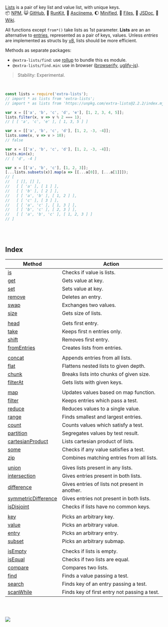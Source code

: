 [Lists] is a pair of key list and value list, with unique keys.<br>
:package: [NPM](https://www.npmjs.com/package/extra-lists),
:smiley_cat: [GitHub](https://github.com/orgs/nodef/packages?repo_name=extra-lists),
:running: [RunKit](https://npm.runkit.com/extra-lists),
:vhs: [Asciinema](https://asciinema.org/a/341134),
:moon: [Minified](https://www.npmjs.com/package/extra-lists.min),
:scroll: [Files](https://unpkg.com/extra-lists/),
:newspaper: [JSDoc](https://nodef.github.io/extra-lists/),
:blue_book: [Wiki](https://github.com/nodef/extra-lists/wiki/).

All functions except `from*()` take lists as 1st parameter. **Lists** are an
an alternative to [entries], represented as a pair of keys, values. Unless
*entries* are implemented as structs by [v8], lists should be more efficient.

Methods as separate packages:
- `@extra-lists/find`: use [rollup] to bundle this es module.
- `@extra-lists/find.min`: use in browser ([browserify], [uglify-js]).

> Stability: Experimental.

<br>

```javascript
const lists = require('extra-lists');
// import * as lists from 'extra-lists';
// import * as lists from 'https://unpkg.com/extra-lists@2.2.2/index.mjs'; (deno)

var x = [['a', 'b', 'c', 'd', 'e'], [1, 2, 3, 4, 5]];
lists.filter(x, v => v % 2 === 1);
// [ [ 'a', 'c', 'e' ], [ 1, 3, 5 ] ]

var x = [['a', 'b', 'c', 'd'], [1, 2, -3, -4]];
lists.some(x, v => v > 10);
// false

var x = [['a', 'b', 'c', 'd'], [1, 2, -3, -4]];
lists.min(x);
// [ 'd', -4 ]

var x = [['a', 'b', 'c'], [1, 2, 3]];
[...lists.subsets(x)].map(a => [[...a[0]], [...a[1]]]);
// [
//   [ [], [] ],
//   [ [ 'a' ], [ 1 ] ],
//   [ [ 'b' ], [ 2 ] ],
//   [ [ 'a', 'b' ], [ 1, 2 ] ],
//   [ [ 'c' ], [ 3 ] ],
//   [ [ 'a', 'c' ], [ 1, 3 ] ],
//   [ [ 'b', 'c' ], [ 2, 3 ] ],
//   [ [ 'a', 'b', 'c' ], [ 1, 2, 3 ] ]
// ]
```

<br>
<br>


## Index

| Method                | Action                                         |
| --------------------- | ---------------------------------------------- |
| [is]                  | Checks if value is lists.                      |
| [get]                 | Gets value at key.                             |
| [set]                 | Sets value at key.                             |
| [remove]              | Deletes an entry.                              |
| [swap]                | Exchanges two values.                          |
| [size]                | Gets size of lists.                            |
|                       |
| [head]                | Gets first entry.                              |
| [take]                | Keeps first n entries only.                    |
| [shift]               | Removes first entry.                           |
| [fromEntries]         | Creates lists from entries.                    |
|                       |
| [concat]              | Appends entries from all lists.                |
| [flat]                | Flattens nested lists to given depth.          |
| [chunk]               | Breaks lists into chunks of given size.        |
| [filterAt]            | Gets lists with given keys.                    |
|                       |
| [map]                 | Updates values based on map function.          |
| [filter]              | Keeps entries which pass a test.               |
| [reduce]              | Reduces values to a single value.              |
| [range]               | Finds smallest and largest entries.            |
| [count]               | Counts values which satisfy a test.            |
| [partition]           | Segregates values by test result.              |
| [cartesianProduct]    | Lists cartesian product of lists.              |
| [some]                | Checks if any value satisfies a test.          |
| [zip]                 | Combines matching entries from all lists.      |
|                       |
| [union]               | Gives lists present in any lists.              |
| [intersection]        | Gives entries present in both lists.           |
| [difference]          | Gives entries of lists not present in another. |
| [symmetricDifference] | Gives entries not present in both lists.       |
| [isDisjoint]          | Checks if lists have no common keys.           |
|                       |
| [key]                 | Picks an arbitrary key.                        |
| [value]               | Picks an arbitrary value.                      |
| [entry]               | Picks an arbitrary entry.                      |
| [subset]              | Picks an arbitrary submap.                     |
|                       |
| [isEmpty]             | Checks if lists is empty.                      |
| [isEqual]             | Checks if two lists are equal.                 |
| [compare]             | Compares two lists.                            |
| [find]                | Finds a value passing a test.                  |
| [search]              | Finds key of an entry passing a test.          |
| [scanWhile]           | Finds key of first entry not passing a test.   |

<br>
<br>

[![](https://img.youtube.com/vi/8O0Nt9qY_vo/maxresdefault.jpg)](https://www.youtube.com/watch?v=8O0Nt9qY_vo)

[Lists]: https://www.npmjs.com/package/@extra-lists/is
[entries]: https://developer.mozilla.org/en-US/docs/Web/JavaScript/Reference/Global_Objects/Array/entries
[v8]: https://v8.dev
[browserify]: https://www.npmjs.com/package/browserify
[rollup]: https://www.npmjs.com/package/rollup
[uglify-js]: https://www.npmjs.com/package/uglify-js
[is]: https://github.com/nodef/extra-lists/wiki/is
[get]: https://github.com/nodef/extra-lists/wiki/get
[set]: https://github.com/nodef/extra-lists/wiki/set
[remove]: https://github.com/nodef/extra-lists/wiki/remove
[swap]: https://github.com/nodef/extra-lists/wiki/swap
[size]: https://github.com/nodef/extra-lists/wiki/size
[head]: https://github.com/nodef/extra-lists/wiki/head
[take]: https://github.com/nodef/extra-lists/wiki/take
[shift]: https://github.com/nodef/extra-lists/wiki/shift
[concat]: https://github.com/nodef/extra-lists/wiki/concat
[flat]: https://github.com/nodef/extra-lists/wiki/flat
[chunk]: https://github.com/nodef/extra-lists/wiki/chunk
[filterAt]: https://github.com/nodef/extra-lists/wiki/filterAt
[map]: https://github.com/nodef/extra-lists/wiki/map
[filter]: https://github.com/nodef/extra-lists/wiki/filter
[reduce]: https://github.com/nodef/extra-lists/wiki/reduce
[range]: https://github.com/nodef/extra-lists/wiki/range
[count]: https://github.com/nodef/extra-lists/wiki/count
[partition]: https://github.com/nodef/extra-lists/wiki/partition
[cartesianProduct]: https://github.com/nodef/extra-lists/wiki/cartesianProduct
[some]: https://github.com/nodef/extra-lists/wiki/some
[zip]: https://github.com/nodef/extra-lists/wiki/zip
[union]: https://github.com/nodef/extra-lists/wiki/union
[intersection]: https://github.com/nodef/extra-lists/wiki/intersection
[difference]: https://github.com/nodef/extra-lists/wiki/difference
[symmetricDifference]: https://github.com/nodef/extra-lists/wiki/symmetricDifference
[isDisjoint]: https://github.com/nodef/extra-lists/wiki/isDisjoint
[key]: https://github.com/nodef/extra-lists/wiki/key
[value]: https://github.com/nodef/extra-lists/wiki/value
[entry]: https://github.com/nodef/extra-lists/wiki/entry
[subset]: https://github.com/nodef/extra-lists/wiki/subset
[isEmpty]: https://github.com/nodef/extra-lists/wiki/isEmpty
[isEqual]: https://github.com/nodef/extra-lists/wiki/isEqual
[compare]: https://github.com/nodef/extra-lists/wiki/compare
[find]: https://github.com/nodef/extra-lists/wiki/find
[search]: https://github.com/nodef/extra-lists/wiki/search
[scanWhile]: https://github.com/nodef/extra-lists/wiki/scanWhile
[fromEntries]: https://github.com/nodef/extra-lists/wiki/fromEntries
